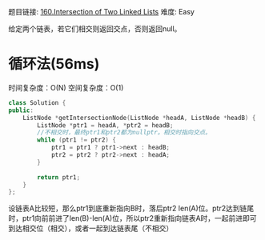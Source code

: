 题目链接: [160.Intersection of Two Linked Lists][1]
难度: Easy

给定两个链表，若它们相交则返回交点，否则返回null。

# 循环法(56ms)
时间复杂度：O(N)
空间复杂度：O(1)

```cpp
class Solution {
public:
    ListNode *getIntersectionNode(ListNode *headA, ListNode *headB) {
        ListNode *ptr1 = headA, *ptr2 = headB;
        //不相交时，最终ptr1和ptr2都为nullptr。相交时指向交点。
        while (ptr1 != ptr2) { 
            ptr1 = ptr1 ? ptr1->next : headB;
            ptr2 = ptr2 ? ptr2->next : headA;
        }
        
        return ptr1;
    }
};
```

设链表A比较短，那么ptr1到底重新指向B时，落后ptr2 len(A)位。ptr2达到链尾时，ptr1向前前进了len(B)-len(A)位，所以ptr2重新指向链表A时，一起前进即可到达相交位（相交），或者一起到达链表尾（不相交）


[1]: https://leetcode.com/problems/intersection-of-two-linked-lists/
